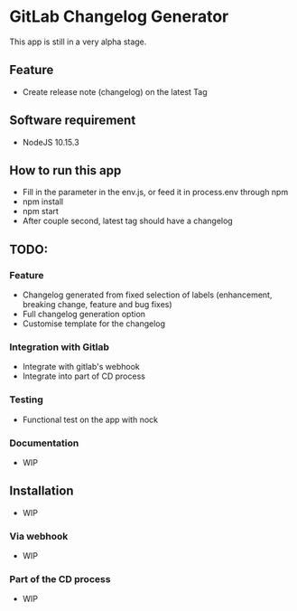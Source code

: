 # GitLab Changelog Generator
This app is still in a very alpha stage.

## Feature
-  Create release note (changelog) on the latest Tag

## Software requirement
- NodeJS 10.15.3

## How to run this app
- Fill in the parameter in the env.js, or feed it in process.env through npm
- npm install
- npm start
- After couple second, latest tag should have a changelog

## TODO:
### Feature
- Changelog generated from fixed selection of labels (enhancement, breaking change, feature and bug fixes)
- Full changelog generation option
- Customise template for the changelog
### Integration with Gitlab
- Integrate with gitlab's webhook
- Integrate into part of CD process
### Testing
- Functional test on the app with nock

### Documentation 
- WIP

## Installation
- WIP
### Via webhook
- WIP
### Part of the CD process
- WIP
